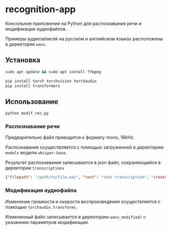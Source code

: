 # recognition-app
Консольное приложение на Python для распознавания речи и модификации аудиофайлов.

Примеры аудиозаписей на русском и английском языках расположены в директории `wavs`.

## Установка

```sh
sudo apt update && sudo apt install ffmpeg

pip install torch torchvision torchaudio
pip install transformers
```

## Использование
```sh
python modif_rec.py
```
### Распознавание речи
Предварительно файл приводится к формату mono, 16kHz.

Распознавание осуществляется с помощью загруженной в директорию `models` модели `whisper-base`.

Результат распознавания записывается в json файл, сохраняющийся в директории `transcriptions`
```json
{"filepath": "/path/to/file.wav", "text": "text transcription", "created_at": "DD.MM.YYYY HH:MM"}
```

### Модификация аудиофайла
Изменение громкости и скорости воспроизведения осуществляется с помощью `torchaudio.transforms`.

Измененный файл записывается в директорию `wavs_modified/` с указанием параметров модификации.
